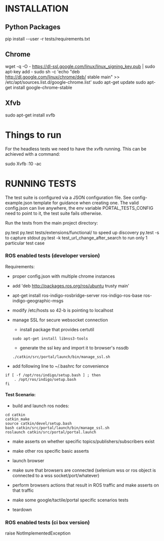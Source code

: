 INSTALLATION
=============

Python Packages
--------------

pip install --user -r tests/requirements.txt

Chrome
--------------

wget -q -O - https://dl-ssl.google.com/linux/linux_signing_key.pub | sudo apt-key add -
sudo sh -c 'echo "deb http://dl.google.com/linux/chrome/deb/ stable main" >> /etc/apt/sources.list.d/google-chrome.list'
sudo apt-get update
sudo apt-get install google-chrome-stable

Xfvb
--------------
 
sudo apt-get install xvfb

Things to run
==============

For the headless tests we need to have the xvfb running. This can be achieved with a command: 

sudo Xvfb :10 -ac

RUNNING TESTS
==============

The test suite is configured via a JSON configuration file.
See config-example.json template for guidance
when creating one.
The valid config.json can live anywhere, the env
variable PORTAL_TESTS_CONFIG need to point to it,
the test suite fails otherwise.

Run the tests from the main project directory:

py.test
py.test tests/extensions/functional/ to speed up discovery
py.test -s to capture stdout
py.test -k test_url_change_after_search to run only 1 particular test case

### ROS enabled tests (developer version)

Requirements:

- proper config.json with multiple chrome instances
- add 'deb http://packages.ros.org/ros/ubuntu trusty main'
- apt-get install ros-indigo-rosbridge-server ros-indigo-ros-base ros-indigo-geographic-msgs
- modify /etc/hosts so 42-b is pointing to localhost
- manage SSL for secure websocket connection
  - install package that provides certutil
  ```
  sudo apt-get install libnss3-tools
  ```
  - generate the ssl key and import it to browser's nssdb
  ```
  ./catkin/src/portal/launch/bin/manage_ssl.sh
  ```

- add following line to ~/.bashrc for convenience
```
if [ -f /opt/ros/indigo/setup.bash ] ; then
    . /opt/ros/indigo/setup.bash
fi
```

#### Test Scenario:

- build and launch ros nodes:

```
cd catkin
catkin_make
source catkin/devel/setup.bash
bash catkin/src/portal/launch/bin/manage_ssl.sh
roslaunch catkin/src/portal/portal.launch
```

- make asserts on whether specific topics/publishers/subscribers exist
- make other ros specific basic asserts
- launch browser
- make sure that browsers are connected (selenium wss or ros object is connected to a wss socket/port/whatever)
- perform browsers actions that result in ROS traffic and make asserts on that traffic
- make some google/tactile/portal specific scenarios tests

- teardown

### ROS enabled tests (ci box version)

raise NotImplementedException
